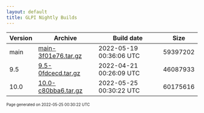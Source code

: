 ```yaml
---
layout: default
title: GLPI Nightly Builds
---
```


Version|Archive|Build date|Size
---|---|---|---
main|[main-3f01e76.tar.gz](main-3f01e76.tar.gz)|2022-05-19 00:36:06 UTC|59397202
9.5|[9.5-0fdcecd.tar.gz](9.5-0fdcecd.tar.gz)|2022-04-21 00:26:09 UTC|46087933
10.0|[10.0-c80bba6.tar.gz](10.0-c80bba6.tar.gz)|2022-05-25 00:30:22 UTC|60175616

<font size="1">Page generated on 2022-05-25 00:30:22 UTC</font>
